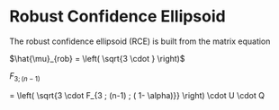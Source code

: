 # Robust Confidence Ellipsoid
 
 
 The robust confidence ellipsoid (RCE) is built from the matrix equation
 
 $\hat{\mu}_{rob} = \left( \sqrt{3 \cdot } \right)$
 
 $F_{3;(n-1)}$
 
 = \left( \sqrt{3 \cdot F_{3 ; (n-1) ; (
 1- \alpha)}} \right) \cdot U \cdot Q
